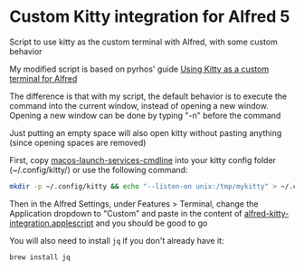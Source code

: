 # Custom Kitty integration for Alfred 5
Script to use kitty as the custom terminal with Alfred, with some custom behavior

My modified script is based on pyrhos' guide
[Using Kitty as a custom terminal for Alfred](https://25.wf/posts/2020-03-23-alfred-kitty.html)

The difference is that with my script, the default behavior is to execute the command into the current window, instead of opening a new window.
Opening a new window can be done by typing "-n" before the command

Just putting an empty space will also open kitty without pasting anything (since opening spaces are removed)

First, copy [macos-launch-services-cmdline](macos-launch-services-cmdline) into your kitty config folder (~/.config/kitty/) or use the following command: 
```bash
mkdir -p ~/.config/kitty && echo "--listen-on unix:/tmp/mykitty" > ~/.config/kitty/macos-launch-services-cmdline
```

Then in the Alfred Settings, under Features > Terminal, change the Application dropdown to "Custom" and paste in the content of [alfred-kitty-integration.applescript](alfred-kitty-integration.applescript) and you should be good to go

You will also need to install `jq` if you don't already have it:
```bash
brew install jq
```
